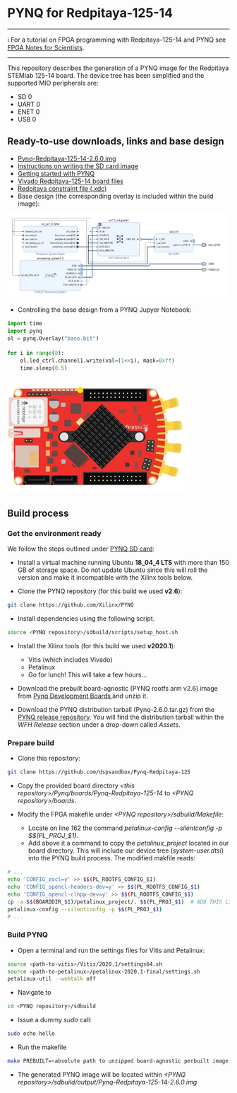 # PYNQ for Redpitaya-125-14


---

ℹ️ For a tutorial on FPGA programming with Redpitaya-125-14 and PYNQ see [FPGA Notes for Scientists](https://github.com/dspsandbox/FPGA-Notes-for-Scientists).

---
This repository describes the generation of a PYNQ image for the Redpitaya STEMlab 125-14 board. The device tree has been simplified and the supported MIO peripherals are:
* SD 0
* UART 0
* ENET 0
* USB 0


## Ready-to-use downloads, links and base design

* [Pynq-Redpitaya-125-14-2.6.0.img](https://drive.google.com/file/d/1YY4HYoDWa3E1ZVyxrV7naTFVoDieKrwm/view?usp=sharing)
* [Instructions on writing the SD card image](https://pynq.readthedocs.io/en/v2.6.1/appendix.html#writing-the-sd-card-image)
* [Getting started with PYNQ](https://pynq.readthedocs.io/en/v2.0/getting_started.html)
* [Vivado Redpitaya-125-14 board files](https://github.com/dspsandbox/Pynq-Redpitaya-125/tree/master/Vivado/board_files)
* [Redpitaya constraint file (.xdc)](https://github.com/RedPitaya/RedPitaya/blob/master/fpga/sdc/red_pitaya.xdc)
* Base design (the corresponding overlay is included within the build image):
<img src="/Doc/base_bd.png"/>

* Controlling the base design from a PYNQ Jupyer Notebook:

```python
import time
import pynq
ol = pynq.Overlay("base.bit")

for i in range(8):
    ol.led_ctrl.channel1.write(val=(1<<i), mask=0xff)
    time.sleep(0.5)
```
<img src="/Doc/running_led.gif" width="400"/>


## Build process 
### Get the environment ready
We follow the steps outlined under [PYNQ SD card](https://pynq.readthedocs.io/en/v2.6.1/pynq_sd_card.html):

* Install a virtual machine running Ubuntu **18_04_4 LTS** with more than 150 GB of storage space. Do not update Ubuntu since this will roll the version and make it incompatible with the Xilinx tools below. 

* Clone the PYNQ repository (for this build we used **v2.6**):
```bash
git clone https://github.com/Xilinx/PYNQ
```
* Install dependencies using the following script.
```bash
source <PYNQ repository>/sdbuild/scripts/setup_host.sh
```
* Install the Xilinx tools (for this build we used **v2020.1**): 
   * Vitis (which includes Vivado) 
   * Petalinux
   * Go for lunch! This will take a few hours...

* Download the prebuilt board-agnostic (PYNQ rootfs arm v2.6) image from [Pynq Development Boards ](http://www.pynq.io/board.html/) and unzip it.
* Download the PYNQ distribution tarball (Pynq-2.6.0.tar.gz) from the [PYNQ release repository](https://github.com/Xilinx/PYNQ/releases). You will find the distribution tarball within the *WFH Release* section under a drop-down called *Assets*.

### Prepare build
* Clone this repository:
```bash
git clone https://github.com/dspsandbox/Pynq-Redpitaya-125
```
* Copy the provided board directory *\<this repository\>/Pynq/boards/Pynq-Redpitaya-125-14* to *\<PYNQ repository\>/boards*. 

* Modify the FPGA makefile under *\<PYNQ repository\>/sdbuild/Makefile*:
   * Locate on line 162 the command *petalinux-config --silentconfig -p $$(PL_PROJ_$1)*.
   * Add above it a command to copy the *petalinux_project* located in our board directory. This will include our device tree (*system-user.dtsi*) into the PYNQ build process. The modified makfile reads:
```bash
# ...
echo 'CONFIG_zocl=y' >> $$(PL_ROOTFS_CONFIG_$1)
echo 'CONFIG_opencl-headers-dev=y' >> $$(PL_ROOTFS_CONFIG_$1)
echo 'CONFIG_opencl-clhpp-dev=y' >> $$(PL_ROOTFS_CONFIG_$1)
cp -a $$(BOARDDIR_$1)/petalinux_project/. $$(PL_PROJ_$1)  # ADD THIS LINE !!!
petalinux-config --silentconfig -p $$(PL_PROJ_$1) 
# ...
```

### Build PYNQ 
* Open a terminal and run the settings files for Vitis and Petalinux:
```bash
source <path-to-vitis>/Vitis/2020.1/settings64.sh
source <path-to-petalinux>/petalinux-2020.1-final/settings.sh
petalinux-util --webtalk off
```

* Navigate to 
```bash
cd <PYNQ repository>/sdbuild
```
* Issue a dummy *sudo* call:  
```bash
sudo echo hello
```
* Run the makefile
```bash
make PREBUILT=<absolute path to unzipped board-agnostic perbuilt image (.img)> PYNQ_SDIST=<absolute path to PYNQ tarball (.tar.gz)> BOARDS=Pynq-Redpitaya-125-14
```
* The generated PYNQ image will be located within *\<PYNQ repository\>/sdbuild/output/Pynq-Redpitaya-125-14-2.6.0.img*



